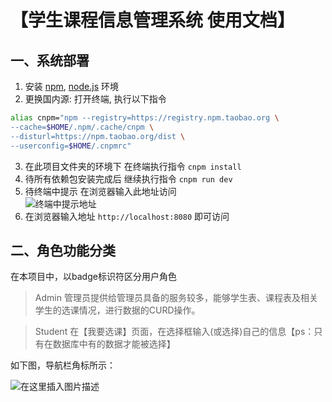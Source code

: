 # 【学生课程信息管理系统 使用文档】

## 一、系统部署

 1. 安装 [npm](https://www.npmjs.com/), [node.js](https://nodejs.org/zh-cn/) 环境
 2. 更换国内源: 打开终端, 执行以下指令
 ``` bash
 alias cnpm="npm --registry=https://registry.npm.taobao.org \
 --cache=$HOME/.npm/.cache/cnpm \
 --disturl=https://npm.taobao.org/dist \
 --userconfig=$HOME/.cnpmrc"
 ```
 3. 在此项目文件夹的环境下 在终端执行指令 `cnpm install`
 4. 待所有依赖包安装完成后 继续执行指令  `cnpm run dev`
 5. 待终端中提示 在浏览器输入此地址访问
<br>![终端中提示地址](https://www.platonic.xyz/usr/uploads/2019/08/3464555742.png)<br>
 6. 在浏览器输入地址 `http://localhost:8080` 即可访问

## 二、角色功能分类

在本项目中，以badge标识符区分用户角色
> Admin 管理员提供给管理员具备的服务较多，能够学生表、课程表及相关学生的选课情况，进行数据的CURD操作。

> Student 在【我要选课】页面，在选择框输入(或选择)自己的信息【ps：只有在数据库中有的数据才能被选择】

如下图，导航栏角标所示：

![在这里插入图片描述](https://www.platonic.xyz/usr/uploads/2019/08/12430679.png)
